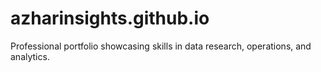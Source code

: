 # azharinsights.github.io
Professional portfolio showcasing skills in data research, operations, and analytics.
